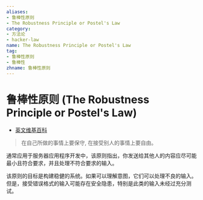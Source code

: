 ```yaml
---
aliases:
- 鲁棒性原则
- The Robustness Principle or Postel's Law
category:
- 方法论
- hacker-law
name: The Robustness Principle or Postel's Law
tag:
- 鲁棒性原则
- 鲁棒性
zhname: 鲁棒性原则
---
```


# 鲁棒性原则 (The Robustness Principle or Postel's Law)

- [英文维基百科](https://en.wikipedia.org/wiki/Robustness_principle)

> 在自己所做的事情上要保守, 在接受别人的事情上要自由。

通常应用于服务器应用程序开发中，该原则指出，你发送给其他人的内容应尽可能最小且符合要求，并且处理不符合要求的输入。

该原则的目标是构建稳健的系统。如果可以理解意图，它们可以处理不良的输入。但是，接受错误格式的输入可能存在安全隐患，特别是此类的输入未经过充分测试。

